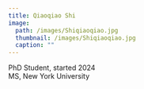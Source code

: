 ```yaml
---
title: Qiaoqiao Shi
image: 
  path: /images/Shiqiaoqiao.jpg
  thumbnail: /images/Shiqiaoqiao.jpg
  caption: ""
---
```

PhD Student, started 2024  
MS, New York University  